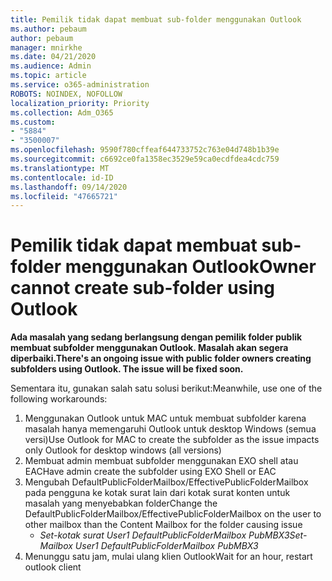 ```yaml
---
title: Pemilik tidak dapat membuat sub-folder menggunakan Outlook
ms.author: pebaum
author: pebaum
manager: mnirkhe
ms.date: 04/21/2020
ms.audience: Admin
ms.topic: article
ms.service: o365-administration
ROBOTS: NOINDEX, NOFOLLOW
localization_priority: Priority
ms.collection: Adm_O365
ms.custom:
- "5884"
- "3500007"
ms.openlocfilehash: 9590f780cffeaf644733752c763e04d748b1b39e
ms.sourcegitcommit: c6692ce0fa1358ec3529e59ca0ecdfdea4cdc759
ms.translationtype: MT
ms.contentlocale: id-ID
ms.lasthandoff: 09/14/2020
ms.locfileid: "47665721"
---
```

# <a name="owner-cannot-create-sub-folder-using-outlook"></a><span data-ttu-id="f85b4-102">Pemilik tidak dapat membuat sub-folder menggunakan Outlook</span><span class="sxs-lookup"><span data-stu-id="f85b4-102">Owner cannot create sub-folder using Outlook</span></span>

<span data-ttu-id="f85b4-103">**Ada masalah yang sedang berlangsung dengan pemilik folder publik membuat subfolder menggunakan Outlook. Masalah akan segera diperbaiki.**</span><span class="sxs-lookup"><span data-stu-id="f85b4-103">**There's an ongoing issue with public folder owners creating subfolders using Outlook. The issue will be fixed soon.**</span></span>

<span data-ttu-id="f85b4-104">Sementara itu, gunakan salah satu solusi berikut:</span><span class="sxs-lookup"><span data-stu-id="f85b4-104">Meanwhile, use one of the following workarounds:</span></span>

1. <span data-ttu-id="f85b4-105">Menggunakan Outlook untuk MAC untuk membuat subfolder karena masalah hanya memengaruhi Outlook untuk desktop Windows (semua versi)</span><span class="sxs-lookup"><span data-stu-id="f85b4-105">Use Outlook for MAC to create the subfolder as the issue impacts only Outlook for desktop windows (all versions)</span></span>
2. <span data-ttu-id="f85b4-106">Membuat admin membuat subfolder menggunakan EXO shell atau EAC</span><span class="sxs-lookup"><span data-stu-id="f85b4-106">Have admin create the subfolder using EXO Shell or EAC</span></span>
3. <span data-ttu-id="f85b4-107">Mengubah DefaultPublicFolderMailbox/EffectivePublicFolderMailbox pada pengguna ke kotak surat lain dari kotak surat konten untuk masalah yang menyebabkan folder</span><span class="sxs-lookup"><span data-stu-id="f85b4-107">Change the DefaultPublicFolderMailbox/EffectivePublicFolderMailbox on the user to other mailbox than the Content Mailbox for the folder causing issue</span></span>  
    - <span data-ttu-id="f85b4-108">*Set-kotak surat User1 DefaultPublicFolderMailbox PubMBX3*</span><span class="sxs-lookup"><span data-stu-id="f85b4-108">*Set-Mailbox User1 DefaultPublicFolderMailbox PubMBX3*</span></span>
4. <span data-ttu-id="f85b4-109">Menunggu satu jam, mulai ulang klien Outlook</span><span class="sxs-lookup"><span data-stu-id="f85b4-109">Wait for an hour, restart outlook client</span></span>